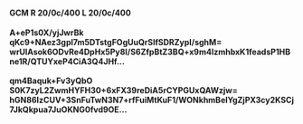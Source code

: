 #### GCM R 20/0c/400 L 20/0c/400
**A+eP1s0X/yjJwrBk**<br/>**qKc9+NAez3gpl7m5DTstgFOgUuQrSlfSDRZypI/sghM=**<br/>**wrUlAsok6ODvRe4DpHx5Py8I/S6ZfpBtZ3BQ+x9m4lzmhbxK1feadsP1HBne1R/QTUYxeP4CiA3Q4JHf...**<br/><br/>
**qm4Baquk+Fv3yQbO**<br/>**S0K7zyL2ZwmHYFH30+6xFX39reDiA5rCYPGUxQAWzjw=**<br/>**hGN86IzCUV+3SnFuTwN3N7+rfFuiMtKuF1/WONkhmBelYgZjPX3cy2KSCj7JkQkpua7JuOKNG0fvd9OE...**